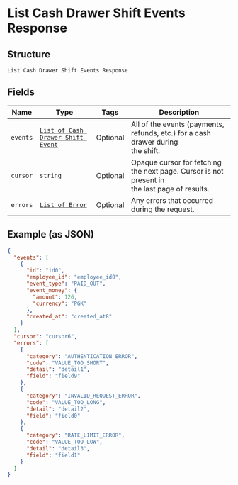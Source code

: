 
# List Cash Drawer Shift Events Response

## Structure

`List Cash Drawer Shift Events Response`

## Fields

| Name | Type | Tags | Description |
|  --- | --- | --- | --- |
| `events` | [`List of Cash Drawer Shift Event`](/doc/models/cash-drawer-shift-event.md) | Optional | All of the events (payments, refunds, etc.) for a cash drawer during<br>the shift. |
| `cursor` | `string` | Optional | Opaque cursor for fetching the next page. Cursor is not present in<br>the last page of results. |
| `errors` | [`List of Error`](/doc/models/error.md) | Optional | Any errors that occurred during the request. |

## Example (as JSON)

```json
{
  "events": [
    {
      "id": "id0",
      "employee_id": "employee_id0",
      "event_type": "PAID_OUT",
      "event_money": {
        "amount": 126,
        "currency": "PGK"
      },
      "created_at": "created_at8"
    }
  ],
  "cursor": "cursor6",
  "errors": [
    {
      "category": "AUTHENTICATION_ERROR",
      "code": "VALUE_TOO_SHORT",
      "detail": "detail1",
      "field": "field9"
    },
    {
      "category": "INVALID_REQUEST_ERROR",
      "code": "VALUE_TOO_LONG",
      "detail": "detail2",
      "field": "field0"
    },
    {
      "category": "RATE_LIMIT_ERROR",
      "code": "VALUE_TOO_LOW",
      "detail": "detail3",
      "field": "field1"
    }
  ]
}
```

